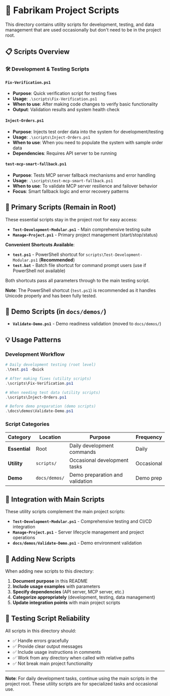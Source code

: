 # 🔧 Fabrikam Project Scripts

This directory contains utility scripts for development, testing, and data management that are used occasionally but don't need to be in the project root.

## 📋 Scripts Overview

### 🛠️ **Development & Testing Scripts**

#### **`Fix-Verification.ps1`**
- **Purpose**: Quick verification script for testing fixes
- **Usage**: `.\scripts\Fix-Verification.ps1`
- **When to use**: After making code changes to verify basic functionality
- **Output**: Validation results and system health check

#### **`Inject-Orders.ps1`**
- **Purpose**: Injects test order data into the system for development/testing
- **Usage**: `.\scripts\Inject-Orders.ps1`
- **When to use**: When you need to populate the system with sample order data
- **Dependencies**: Requires API server to be running

#### **`test-mcp-smart-fallback.ps1`**
- **Purpose**: Tests MCP server fallback mechanisms and error handling
- **Usage**: `.\scripts\test-mcp-smart-fallback.ps1`
- **When to use**: To validate MCP server resilience and failover behavior
- **Focus**: Smart fallback logic and error recovery patterns

## 🚀 **Primary Scripts (Remain in Root)**

These essential scripts stay in the project root for easy access:

- **`Test-Development-Modular.ps1`** - Main comprehensive testing suite
- **`Manage-Project.ps1`** - Primary project management (start/stop/status)

**Convenient Shortcuts Available**:
- **`test.ps1`** - PowerShell shortcut for `scripts\Test-Development-Modular.ps1` (**Recommended**)
- **`test.bat`** - Batch file shortcut for command prompt users (use if PowerShell not available)

Both shortcuts pass all parameters through to the main testing script.

**Note**: The PowerShell shortcut (`test.ps1`) is recommended as it handles Unicode properly and has been fully tested.

## 📁 **Demo Scripts (in `docs/demos/`)**

- **`Validate-Demo.ps1`** - Demo readiness validation (moved to `docs/demos/`)

## 💡 **Usage Patterns**

### **Development Workflow**
```powershell
# Daily development testing (root level)
.\test.ps1 -Quick

# After making fixes (utility scripts)
.\scripts\Fix-Verification.ps1

# When needing test data (utility scripts)
.\scripts\Inject-Orders.ps1

# Before demo preparation (demo scripts)
.\docs\demos\Validate-Demo.ps1
```

### **Script Categories**

| **Category** | **Location** | **Purpose** | **Frequency** |
|--------------|--------------|-------------|---------------|
| **Essential** | Root | Daily development commands | Daily |
| **Utility** | `scripts/` | Occasional development tasks | Occasional |
| **Demo** | `docs/demos/` | Demo preparation and validation | Demo prep |

## 🔗 **Integration with Main Scripts**

These utility scripts complement the main project scripts:

- **`Test-Development-Modular.ps1`** - Comprehensive testing and CI/CD integration
- **`Manage-Project.ps1`** - Server lifecycle management and project operations
- **`docs/demos/Validate-Demo.ps1`** - Demo environment validation

## 📝 **Adding New Scripts**

When adding new scripts to this directory:

1. **Document purpose** in this README
2. **Include usage examples** with parameters
3. **Specify dependencies** (API server, MCP server, etc.)
4. **Categorize appropriately** (development, testing, data management)
5. **Update integration points** with main project scripts

## 🧪 **Testing Script Reliability**

All scripts in this directory should:
- ✅ Handle errors gracefully
- ✅ Provide clear output messages
- ✅ Include usage instructions in comments
- ✅ Work from any directory when called with relative paths
- ✅ Not break main project functionality

---

**Note**: For daily development tasks, continue using the main scripts in the project root. These utility scripts are for specialized tasks and occasional use.

